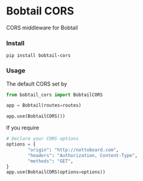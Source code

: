 # Bobtail CORS
CORS middleware for Bobtail

### Install
```
pip install bobtail-cors
```

### Usage
The default CORS set by 
```python
from bobtail_cors import BobtailCORS

app = Bobtail(routes=routes)

app.use(BobtailCORS())

```

If you require
```python
# Declare your CORS options
options = {
        "origin": "http://nottoboard.com",
        "headers": "Authorization, Content-Type",
        "methods": "GET",
}
app.use(BobtailCORS(options=options))
```
